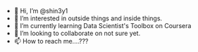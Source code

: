 - 👋 Hi, I’m @shin3y1
- 👀 I’m interested in outside things and inside things.
- 🌱 I’m currently learning Data Scientist's Toolbox on Coursera
- 💞️ I’m looking to collaborate on not sure yet.
- 📫 How to reach me....???

<!---
shin3y1/shin3y1 is a ✨ special ✨ repository because its `README.md` (this file) appears on your GitHub profile.
You can click the Preview link to take a look at your changes.
--->
